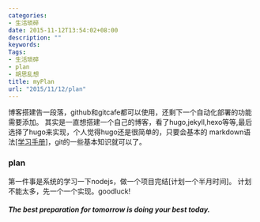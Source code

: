 ```yaml
---
categories:
- 生活琐碎
date: 2015-11-12T13:54:02+08:00
description: ""
keywords:
Tags:
- 生活琐碎
- plan
- 胡思乱想
title: myPlan
url: "2015/11/12/plan"
---
```



博客搭建告一段落，github和gitcafe都可以使用，还剩下一个自动化部署的功能需要添加。
其实是一直想搭建一个自己的博客，看了hugo,jekyll,hexo等等,最后选择了hugo来实现，个人觉得hugo还是很简单的，只要会基本的
markdown语法[[学习手册]](https://gitcafe.com/GitCafe/Help/wiki/Markdown-%E8%AF%AD%E6%B3%95%E9%80%9F%E6%9F%A5%E8%A1%A8#wiki)，git的一些基本知识就可以了。


<!--more-->

### plan

第一件事是系统的学习一下nodejs，做一个项目完结[计划一个半月时间]。
计划不能太多，先一个一个实现。goodluck!

##### *The best preparation for tomorrow is doing your best today.*